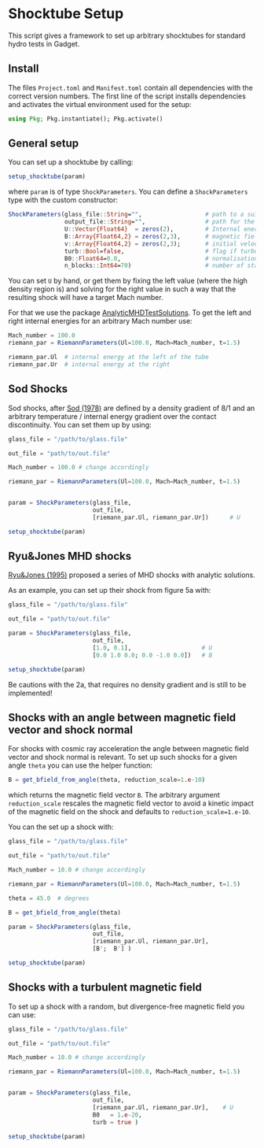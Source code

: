 # Shocktube Setup

This script gives a framework to set up arbitrary shocktubes for standard hydro tests in Gadget.

## Install

The files `Project.toml` and `Manifest.toml` contain all dependencies with the correct version numbers. The first line of the script installs dependencies and activates the virtual environment used for the setup:

```julia
using Pkg; Pkg.instantiate(); Pkg.activate()
```

## General setup

You can set up a shocktube by calling:

```julia
setup_shocktube(param)
```

where `param` is of type `ShockParameters`.
You can define a `ShockParameters` type with the custom constructor:

```julia
ShockParameters(glass_file::String="",                  # path to a suitable glass file
                output_file::String="",                 # path for the output file
                U::Vector{Float64}  = zeros(2),         # Internal energy at the left and right end of the tube
                B::Array{Float64,2} = zeros(2,3),       # magnetic field vectors at left and right of the tube
                v::Array{Float64,2} = zeros(2,3);       # initial velocities at left and right of the tube
                turb::Bool=false,                       # flag if turbulent magnetic field is desired
                B0::Float64=0.0,                        # normalisation for a turbulent magnetic field
                n_blocks::Int64=70)                     # number of stacks of the glass files in each direction
```

You can set `U` by hand, or get them by fixing the left value (where the high density region is) and solving for the right value in such a way that the resulting shock will have a target Mach number.

For that we use the package [AnalyticMHDTestSolutions](https://github.com/LudwigBoess/AnalyticMHDTestSolutions.jl).
To get the left and right internal energies for an arbitrary Mach number use:

```julia
Mach_number = 100.0
riemann_par = RiemannParameters(Ul=100.0, Mach=Mach_number, t=1.5)

riemann_par.Ul  # internal energy at the left of the tube
riemann_par.Ur  # internal energy at the right
```

## Sod Shocks

Sod shocks, after [Sod (1978)](https://doi.org/10.1016%2F0021-9991%2878%2990023-2) are defined by a density gradient of 8/1  and an arbitrary temperature / internal energy gradient over the contact discontinuity.
You can set them up by using:

```julia
glass_file = "/path/to/glass.file"

out_file = "path/to/out.file"

Mach_number = 100.0 # change accordingly

riemann_par = RiemannParameters(Ul=100.0, Mach=Mach_number, t=1.5)


param = ShockParameters(glass_file,
                        out_file,
                        [riemann_par.Ul, riemann_par.Ur])      # U

setup_shocktube(param)
```

## Ryu&Jones MHD shocks

[Ryu&Jones (1995)](https://ui.adsabs.harvard.edu/link_gateway/1995ApJ...442..228R/doi:10.1086/175437) proposed a series of MHD shocks with analytic solutions.

As an example, you can set up their shock from figure 5a with:

```julia
glass_file = "/path/to/glass.file"

out_file = "path/to/out.file"

param = ShockParameters(glass_file,
                        out_file,
                        [1.0, 0.1],                    # U
                        [0.0 1.0 0.0; 0.0 -1.0 0.0])   # B

setup_shocktube(param)
```

Be cautions with the 2a, that requires no density gradient and is still to be implemented!


## Shocks with an angle between magnetic field vector and shock normal

For shocks with cosmic ray acceleration the angle between magnetic field vector and shock normal is relevant.
To set up such shocks for a given angle `theta` you can use the helper function:

```julia
B = get_bfield_from_angle(theta, reduction_scale=1.e-10)
```

which returns the magnetic field vector `B`. The arbitrary argument `reduction_scale` rescales the magnetic field vector to avoid a kinetic impact of the magnetic field on the shock and defaults to `reduction_scale=1.e-10`.

You can the set up a shock with:

```julia
glass_file = "/path/to/glass.file"

out_file = "path/to/out.file"

Mach_number = 10.0 # change accordingly

riemann_par = RiemannParameters(Ul=100.0, Mach=Mach_number, t=1.5)

theta = 45.0  # degrees

B = get_bfield_from_angle(theta)

param = ShockParameters(glass_file,
                        out_file,
                        [riemann_par.Ul, riemann_par.Ur],
                        [B';  B'] )

setup_shocktube(param)
```

## Shocks with a turbulent magnetic field

To set up a shock with a random, but divergence-free magnetic field you can use:

```julia
glass_file = "/path/to/glass.file"

out_file = "path/to/out.file"

Mach_number = 10.0 # change accordingly

riemann_par = RiemannParameters(Ul=100.0, Mach=Mach_number, t=1.5)


param = ShockParameters(glass_file,
                        out_file,
                        [riemann_par.Ul, riemann_par.Ur],    # U
                        B0   = 1.e-20,
                        turb = true )

setup_shocktube(param)
```